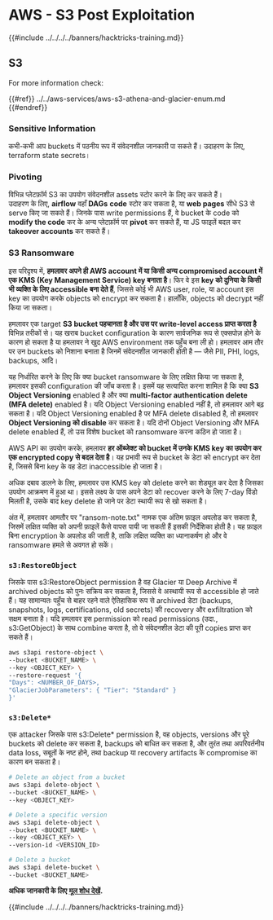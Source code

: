 # AWS - S3 Post Exploitation

{{#include ../../../../banners/hacktricks-training.md}}

## S3

For more information check:

{{#ref}}
../../aws-services/aws-s3-athena-and-glacier-enum.md
{{#endref}}

### Sensitive Information

कभी-कभी आप buckets में पठनीय रूप में संवेदनशील जानकारी पा सकते हैं। उदाहरण के लिए, terraform state secrets।

### Pivoting

विभिन्न प्लेटफ़ॉर्म S3 का उपयोग संवेदनशील assets स्टोर करने के लिए कर सकते हैं।\
उदाहरण के लिए, **airflow** वहाँ **DAGs** **code** स्टोर कर सकता है, या **web pages** सीधे S3 से serve किए जा सकते हैं। जिनके पास write permissions हैं, वे bucket के code को **modify the code** कर के अन्य प्लेटफ़ॉर्म पर **pivot** कर सकते हैं, या JS फाइलें बदल कर **takeover accounts** कर सकते हैं।

### S3 Ransomware

इस परिदृश्य में, **हमलावर अपने ही AWS account में या किसी अन्य compromised account में एक KMS (Key Management Service) key बनाता है**। फिर वे इस **key को दुनिया के किसी भी व्यक्ति के लिए accessible बना देते हैं**, जिससे कोई भी AWS user, role, या account इस key का उपयोग करके objects को encrypt कर सकता है। हालाँकि, objects को decrypt नहीं किया जा सकता।

हमलावर एक target **S3 bucket पहचानता है और उस पर write-level access प्राप्त करता है** विभिन्न तरीकों से। यह खराब bucket configuration के कारण सार्वजनिक रूप से एक्सपोज़ होने के कारण हो सकता है या हमलावर ने खुद AWS environment तक पहुँच बना ली हो। हमलावर आम तौर पर उन buckets को निशाना बनाता है जिनमें संवेदनशील जानकारी होती है — जैसे PII, PHI, logs, backups, आदि।

यह निर्धारित करने के लिए कि क्या bucket ransomware के लिए लक्षित किया जा सकता है, हमलावर इसकी configuration की जाँच करता है। इसमें यह सत्यापित करना शामिल है कि क्या **S3 Object Versioning** enabled है और क्या **multi-factor authentication delete (MFA delete)** enabled है। यदि Object Versioning enabled नहीं है, तो हमलावर आगे बढ़ सकता है। यदि Object Versioning enabled है पर MFA delete disabled है, तो हमलावर **Object Versioning को disable** कर सकता है। यदि दोनों Object Versioning और MFA delete enabled हैं, तो उस विशेष bucket को ransomware करना कठिन हो जाता है।

AWS API का उपयोग करके, हमलावर **हर ऑब्जेक्ट को bucket में उनके KMS key का उपयोग कर एक encrypted copy से बदल देता है**। यह प्रभावी रूप से bucket के डेटा को encrypt कर देता है, जिससे बिना key के वह डेटा inaccessible हो जाता है।

अधिक दबाव डालने के लिए, हमलावर उस KMS key को delete करने का शेड्यूल कर देता है जिसका उपयोग आक्रमण में हुआ था। इससे लक्ष्य के पास अपने डेटा को recover करने के लिए 7-day विंडो मिलती है, उसके बाद key delete हो जाने पर डेटा स्थायी रूप से खो सकता है।

अंत में, हमलावर आमतौर पर "ransom-note.txt" नामक एक अंतिम फ़ाइल अपलोड कर सकता है, जिसमें लक्षित व्यक्ति को अपनी फ़ाइलें कैसे वापस पायी जा सकती हैं इसकी निर्देशिका होती है। यह फ़ाइल बिना encryption के अपलोड की जाती है, ताकि लक्षित व्यक्ति का ध्यानाकर्षण हो और वे ransomware हमले से अवगत हो सकें।

### `s3:RestoreObject`

जिसके पास s3:RestoreObject permission है वह Glacier या Deep Archive में archived objects को पुनः सक्रिय कर सकता है, जिससे वे अस्थायी रूप से accessible हो जाते हैं। यह सामान्यतः पहुँच से बाहर रहने वाले ऐतिहासिक रूप से archived डेटा (backups, snapshots, logs, certifications, old secrets) की recovery और exfiltration को सक्षम बनाता है। यदि हमलावर इस permission को read permissions (उदा., s3:GetObject) के साथ combine करता है, तो वे संवेदनशील डेटा की पूरी copies प्राप्त कर सकते हैं।
```bash
aws s3api restore-object \
--bucket <BUCKET_NAME> \
--key <OBJECT_KEY> \
--restore-request '{
"Days": <NUMBER_OF_DAYS>,
"GlacierJobParameters": { "Tier": "Standard" }
}'
```
### `s3:Delete*`

एक attacker जिसके पास s3:Delete* permission है, वह objects, versions और पूरे buckets को delete कर सकता है, backups को बाधित कर सकता है, और तुरंत तथा अपरिवर्तनीय data loss, सबूतों के नष्ट होने, तथा backup या recovery artifacts के compromise का कारण बन सकता है।
```bash
# Delete an object from a bucket
aws s3api delete-object \
--bucket <BUCKET_NAME> \
--key <OBJECT_KEY>

# Delete a specific version
aws s3api delete-object \
--bucket <BUCKET_NAME> \
--key <OBJECT_KEY> \
--version-id <VERSION_ID>

# Delete a bucket
aws s3api delete-bucket \
--bucket <BUCKET_NAME>
```
**अधिक जानकारी के लिए** [**मूल शोध देखें**](https://rhinosecuritylabs.com/aws/s3-ransomware-part-1-attack-vector/)**.**

{{#include ../../../../banners/hacktricks-training.md}}
